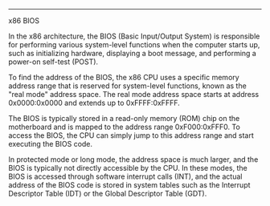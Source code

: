 
----

x86 BIOS

In the x86 architecture, the BIOS (Basic Input/Output System) is responsible for performing various system-level functions when the computer starts up, such as initializing hardware, displaying a boot message, and performing a power-on self-test (POST).

To find the address of the BIOS, the x86 CPU uses a specific memory address range that is reserved for system-level functions, known as the "real mode" address space. The real mode address space starts at address 0x0000:0x0000 and extends up to 0xFFFF:0xFFFF.

The BIOS is typically stored in a read-only memory (ROM) chip on the motherboard and is mapped to the address range 0xF000:0xFFF0. To access the BIOS, the CPU can simply jump to this address range and start executing the BIOS code.

In protected mode or long mode, the address space is much larger, and the BIOS is typically not directly accessible by the CPU. In these modes, the BIOS is accessed through software interrupt calls (INT), and the actual address of the BIOS code is stored in system tables such as the Interrupt Descriptor Table (IDT) or the Global Descriptor Table (GDT).